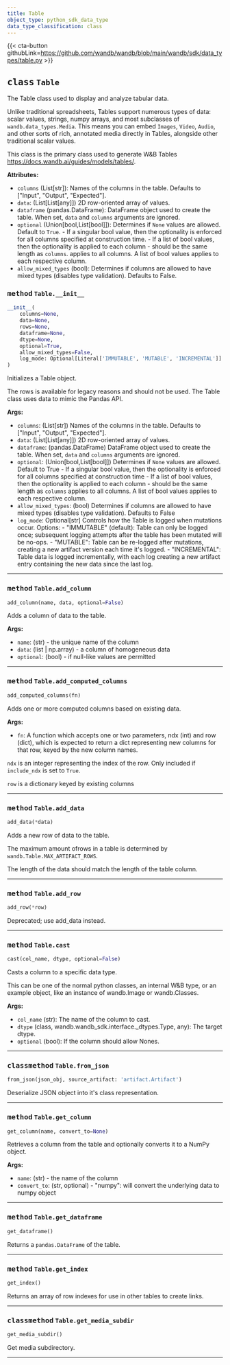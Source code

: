 ```yaml
---
title: Table
object_type: python_sdk_data_type
data_type_classification: class
---
```


{{< cta-button githubLink=https://github.com/wandb/wandb/blob/main/wandb/sdk/data_types/table.py >}}




## <kbd>class</kbd> `Table`
The Table class used to display and analyze tabular data. 

Unlike traditional spreadsheets, Tables support numerous types of data: scalar values, strings, numpy arrays, and most subclasses of `wandb.data_types.Media`. This means you can embed `Images`, `Video`, `Audio`, and other sorts of rich, annotated media directly in Tables, alongside other traditional scalar values. 

This class is the primary class used to generate W&B Tables https://docs.wandb.ai/guides/models/tables/. 



**Attributes:**
 
 - `columns` (List[str]):  Names of the columns in the table.  Defaults to ["Input", "Output", "Expected"]. 
 - `data`:  (List[List[any]]) 2D row-oriented array of values. 
 - `dataframe` (pandas.DataFrame):  DataFrame object used to create the table.  When set, `data` and `columns` arguments are ignored. 
 - `optional` (Union[bool,List[bool]]):  Determines if `None` values are  allowed. Default to `True`. 
        - If a singular bool value, then the optionality is enforced for all  columns specified at construction time. 
        - If a list of bool values, then the optionality is applied to each  column - should be the same length as `columns`.  applies to all columns. A list of bool values applies to each  respective column. 
 - `allow_mixed_types` (bool):  Determines if columns are allowed to have  mixed types (disables type validation). Defaults to False. 

### <kbd>method</kbd> `Table.__init__`

```python
__init__(
    columns=None,
    data=None,
    rows=None,
    dataframe=None,
    dtype=None,
    optional=True,
    allow_mixed_types=False,
    log_mode: Optional[Literal['IMMUTABLE', 'MUTABLE', 'INCREMENTAL']] = 'IMMUTABLE'
)
```

Initializes a Table object. 

The rows is available for legacy reasons and should not be used. The Table class uses data to mimic the Pandas API. 



**Args:**
 
 - `columns`:  (List[str]) Names of the columns in the table.  Defaults to ["Input", "Output", "Expected"]. 
 - `data`:  (List[List[any]]) 2D row-oriented array of values. 
 - `dataframe`:  (pandas.DataFrame) DataFrame object used to create the table.  When set, `data` and `columns` arguments are ignored. 
 - `optional`:  (Union[bool,List[bool]]) Determines if `None` values are allowed. Default to True 
        - If a singular bool value, then the optionality is enforced for all  columns specified at construction time 
        - If a list of bool values, then the optionality is applied to each  column - should be the same length as `columns`  applies to all columns. A list of bool values applies to each respective column. 
 - `allow_mixed_types`:  (bool) Determines if columns are allowed to have mixed types  (disables type validation). Defaults to False 
 - `log_mode`:  Optional[str] Controls how the Table is logged when mutations occur.  Options: 
        - "IMMUTABLE" (default): Table can only be logged once; subsequent  logging attempts after the table has been mutated will be no-ops. 
        - "MUTABLE": Table can be re-logged after mutations, creating  a new artifact version each time it's logged. 
        - "INCREMENTAL": Table data is logged incrementally, with each log creating  a new artifact entry containing the new data since the last log. 




---

### <kbd>method</kbd> `Table.add_column`

```python
add_column(name, data, optional=False)
```

Adds a column of data to the table. 



**Args:**
 
 - `name`:  (str) - the unique name of the column 
 - `data`:  (list | np.array) - a column of homogeneous data 
 - `optional`:  (bool) - if null-like values are permitted 

---

### <kbd>method</kbd> `Table.add_computed_columns`

```python
add_computed_columns(fn)
```

Adds one or more computed columns based on existing data. 



**Args:**
 
 - `fn`:  A function which accepts one or two parameters, ndx (int) and row (dict),  which is expected to return a dict representing new columns for that row, keyed  by the new column names. 

 `ndx` is an integer representing the index of the row. Only included if `include_ndx`  is set to `True`. 

 `row` is a dictionary keyed by existing columns 

---

### <kbd>method</kbd> `Table.add_data`

```python
add_data(*data)
```

Adds a new row of data to the table. 

The maximum amount ofrows in a table is determined by `wandb.Table.MAX_ARTIFACT_ROWS`. 

The length of the data should match the length of the table column. 

---

### <kbd>method</kbd> `Table.add_row`

```python
add_row(*row)
```

Deprecated; use add_data instead. 

---


### <kbd>method</kbd> `Table.cast`

```python
cast(col_name, dtype, optional=False)
```

Casts a column to a specific data type. 

This can be one of the normal python classes, an internal W&B type, or an example object, like an instance of wandb.Image or wandb.Classes. 



**Args:**
 
 - `col_name` (str):  The name of the column to cast. 
 - `dtype` (class, wandb.wandb_sdk.interface._dtypes.Type, any):  The  target dtype. 
 - `optional` (bool):  If the column should allow Nones. 

---

### <kbd>classmethod</kbd> `Table.from_json`

```python
from_json(json_obj, source_artifact: 'artifact.Artifact')
```

Deserialize JSON object into it's class representation. 

<!-- lazydoc-ignore: internal --> 

---

### <kbd>method</kbd> `Table.get_column`

```python
get_column(name, convert_to=None)
```

Retrieves a column from the table and optionally converts it to a NumPy object. 



**Args:**
 
 - `name`:  (str) - the name of the column 
 - `convert_to`:  (str, optional) 
        - "numpy": will convert the underlying data to numpy object 

---

### <kbd>method</kbd> `Table.get_dataframe`

```python
get_dataframe()
```

Returns a `pandas.DataFrame` of the table. 

---

### <kbd>method</kbd> `Table.get_index`

```python
get_index()
```

Returns an array of row indexes for use in other tables to create links. 

---

### <kbd>classmethod</kbd> `Table.get_media_subdir`

```python
get_media_subdir()
```

Get media subdirectory. 

<!-- lazydoc-ignore: internal --> 

---





